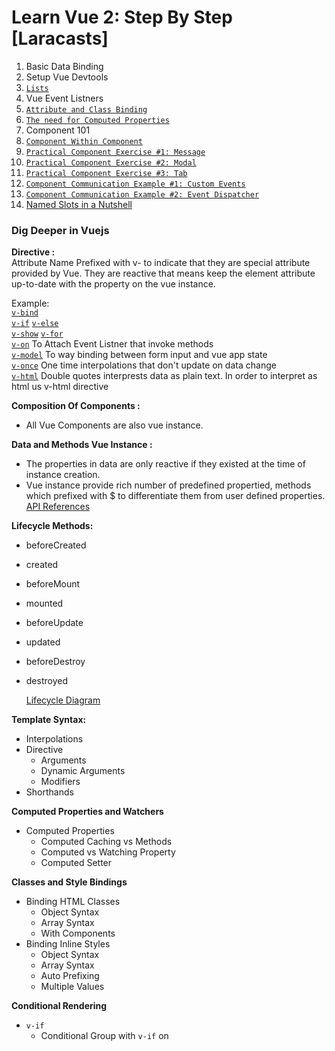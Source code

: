 # Learn Vue 2: Step By Step [Laracasts]

1. Basic Data Binding  
2. Setup Vue Devtools
3. <a target="_blank" href="https://github.com/prakhargvp/laracast_learn_vue-2/blob/master/list.html" >`Lists`</a>
4. Vue Event Listners
5. <a target="_blank" href="https://github.com/prakhargvp/laracast_learn_vue-2/blob/master/attribute_class-binding.html" >`Attribute and Class Binding`</a>
6.  <a target="_blank" href="https://github.com/prakhargvp/laracast_learn_vue-2/blob/master/computed_properties.html" >`The need for Computed Properties`</a>
7. Component 101
8.  <a target="_blank" href="https://github.com/prakhargvp/laracast_learn_vue-2/blob/master/component_within_component.html" >`Component Within Component`</a>
9.  <a target="_blank" href="https://github.com/prakhargvp/laracast_learn_vue-2/blob/master/message_component.html" >`Practical Component Exercise #1: Message`</a>
10.  <a target="_blank" href="https://github.com/prakhargvp/laracast_learn_vue-2/blob/master/modal_component.html" >`Practical Component Exercise #2: Modal`</a>
11.  <a target="_blank" href="https://github.com/prakhargvp/laracast_learn_vue-2/blob/master/tabs.html" >`Practical Component Exercise #3: Tab`</a>
12.  <a target="_blank" href="https://github.com/prakhargvp/laracast_learn_vue-2/blob/master/child_parent_communication-custom_event.html" >`Component Communication Example #1: Custom Events`</a>
13.  <a target="_blank" href="https://github.com/prakhargvp/laracast_learn_vue-2/blob/master/child_parent_communication-event_dispatcher.html" >`Component Communication Example #2: Event Dispatcher`</a>
14. <a target="_blank" href="https://github.com/prakhargvp/laracast_learn_vue-2/blob/master/named_slot.html">Named Slots in a Nutshell</a>


### Dig Deeper in Vuejs
**Directive :**  
	Attribute Name Prefixed with v- to indicate that they are special attribute provided by Vue. They are reactive that means keep the element attribute up-to-date with the property on the vue instance.

Example:  
[`v-bind`]()  
[`v-if`]()
[`v-else`]()  
[`v-show`]()
[`v-for`]()  
[`v-on`]() To Attach Event Listner that invoke methods  
[`v-model`]() To way binding between form input and vue app state  
[`v-once`]() One time interpolations that don't update on data change  
[`v-html`](https://vuejs.org/v2/api/#v-html) Double quotes interprests data as plain text. In order to interpret as html us v-html directive     


**Composition Of Components :**
- All Vue Components are also vue instance.

**Data and Methods Vue Instance :**
- The properties in data are only reactive if they existed at the time of instance creation.
- Vue instance provide rich number of predefined propertied, methods which prefixed with $ to differentiate them from user defined properties.  
	[API References](https://vuejs.org/v2/api/#Instance-Properties)

**Lifecycle Methods:**  
- beforeCreated
- created
- beforeMount
- mounted
- beforeUpdate
- updated
- beforeDestroy
- destroyed

	[Lifecycle Diagram](https://vuejs.org/v2/guide/instance.html#Lifecycle-Diagram)

**Template Syntax:**  
- Interpolations
- Directive
	- Arguments
	- Dynamic Arguments
	- Modifiers
- Shorthands

**Computed Properties and Watchers**
- Computed Properties
	- Computed Caching vs Methods
	- Computed vs Watching Property
	- Computed Setter

**Classes and Style Bindings**  
- Binding HTML Classes
	- Object Syntax
	- Array Syntax
	- With Components
- Binding Inline Styles
	- Object Syntax
	- Array Syntax
	- Auto Prefixing
	- Multiple Values

**Conditional Rendering**  
- `v-if`
	- Conditional Group with `v-if` on <template>
	- `v-else`
	- `v-else-if`
	- Controlling Reusable Elements with key
- `v-show`
- `v-if` vs `v-show`
- `v-if` with `v-for` 
  
  

**Resources**  
[Vue Essentail Cheat Sheet](https://www.vuemastery.com/pdf/Vue-Essentials-Cheat-Sheet.pdf)  
[Vue 2 Docs](https://vuejs.org/v2/guide/)